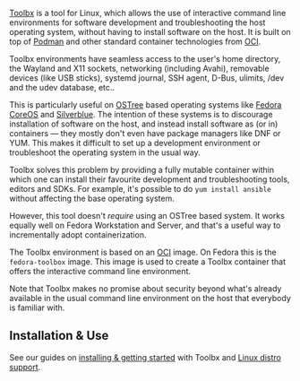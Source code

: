 [Toolbx](https://containertoolbx.org/) is a tool for Linux, which allows the
use of interactive command line environments for software development and
troubleshooting the host operating system, without having to install software
on the host. It is built on top of [Podman](https://podman.io/) and other
standard container technologies from [OCI](https://opencontainers.org/).

Toolbx environments have seamless access to the user's home directory,
the Wayland and X11 sockets, networking (including Avahi), removable devices
(like USB sticks), systemd journal, SSH agent, D-Bus, ulimits, /dev and the
udev database, etc..

This is particularly useful on
[OSTree](https://ostreedev.github.io/ostree/) based operating systems like
[Fedora CoreOS](https://fedoraproject.org/coreos/) and
[Silverblue](https://fedoraproject.org/silverblue/). The intention of these
systems is to discourage installation of software on the host, and instead
install software as (or in) containers — they mostly don't even have package
managers like DNF or YUM. This makes it difficult to set up a development
environment or troubleshoot the operating system in the usual way.

Toolbx solves this problem by providing a fully mutable container within
which one can install their favourite development and troubleshooting tools,
editors and SDKs. For example, it's possible to do `yum install ansible`
without affecting the base operating system.

However, this tool doesn't *require* using an OSTree based system. It works
equally well on Fedora Workstation and Server, and that's a useful way to
incrementally adopt containerization.

The Toolbx environment is based on an [OCI](https://www.opencontainers.org/)
image. On Fedora this is the `fedora-toolbox` image. This image is used to
create a Toolbx container that offers the interactive command line
environment.

Note that Toolbx makes no promise about security beyond what's already
available in the usual command line environment on the host that everybody is
familiar with.


## Installation & Use

See our guides on
[installing & getting started](https://containertoolbx.org/install/) with
Toolbx and [Linux distro support](https://containertoolbx.org/distros/).
